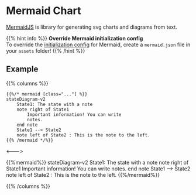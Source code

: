 # Mermaid Chart

[MermaidJS](https://mermaid-js.github.io/) is library for generating svg charts and diagrams from text.

{{% hint info %}}
**Override Mermaid initialization config**  
To override the [initialization config](https://mermaid-js.github.io/mermaid/#/Setup) for Mermaid,
create a `mermaid.json` file in your `assets` folder!
{{% /hint %}}

## Example


{{% columns %}}

```tpl
{{%/* mermaid [class="..."] %}}
stateDiagram-v2
    State1: The state with a note
    note right of State1
        Important information! You can write
        notes.
    end note
    State1 --> State2
    note left of State2 : This is the note to the left.
{{% /mermaid */%}}
```

<--->

{{%mermaid%}}
stateDiagram-v2
    State1: The state with a note
    note right of State1
        Important information! You can write
        notes.
    end note
    State1 --> State2
    note left of State2 : This is the note to the left.
{{%/mermaid%}}

{{% /columns %}}
